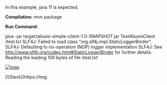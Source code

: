In this example, java 11 is expected.

**Compilation:**
mvn package

**Run Command:**

java -jar target/alluxio-simple-client-1.0-SNAPSHOT.jar TestAlluxioClient /test.txt
SLF4J: Failed to load class "org.slf4j.impl.StaticLoggerBinder".
SLF4J: Defaulting to no-operation (NOP) logger implementation
SLF4J: See http://www.slf4j.org/codes.html#StaticLoggerBinder for further details.
Reading the leading 100 bytes of file /test.txt

[![logo](docs/resources/alluxio_logo.png "Alluxio")](https://www.alluxio.io)

[![Slack](https://img.
